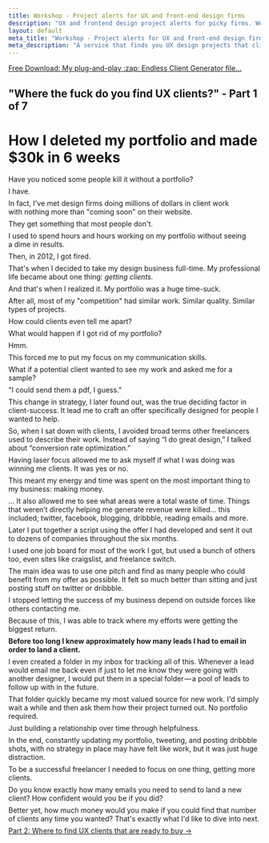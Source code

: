 ```yaml
---
title: Workshop - Project alerts for UX and front-end design firms
description: "UX and frontend design project alerts for picky firms. We find clients that are looking to build an amazing UX and send them to you."
layout: default
meta_title: "Workshop - Project alerts for UX and front-end design firms"
meta_description: "A service that finds you UX design projects that clients mistakenly put on job boards."
---
```

<a href="/letters" class="no-underline border-b-2 px-8 py-1 pb-3 text-blue-dark text-lg font-medium w-full m-0 block text-center">
Free Download: My plug-and-play :zap: Endless Client Generator file...
</a>

<style>
p { margin: .5em 0; }
</style>

<div class="reading text-2xl text-grey-darkest leading-normal max-w-md mx-auto mb-4" markdown="1">
<h2 class="pt-8 text-grey-dark text-xl font-medium my-1">
"Where the fuck do you find UX clients?" - Part 1 of 7
</h2>
<h1 class="leading-tight font-medium text-3xl">How I deleted my portfolio and made $30k in 6 weeks</h1>

Have you noticed some people kill it without a portfolio? 

I have. 

In fact, I've met design firms doing millions of dollars in client work with nothing more than "coming soon" on their website.

They get something that most people don't. 

I used to spend hours and hours working on my portfolio without seeing a dime in results.

Then, in 2012, I got fired.

That's when I decided to take my design business full-time. My professional life became about one thing: *getting clients.*

And that's when I realized it. My portfolio was a huge time-suck.

After all, most of my "competition" had similar work. Similar quality. Similar types of projects. 

How could clients even tell me apart?

What would happen if I got rid of my portfolio?

Hmm. 

This forced me to put my focus on my communication skills.

What if a potential client wanted to see my work and asked me for a sample?

"I could send them a pdf, I guess." 

This change in strategy, I later found out, was the true deciding factor in client-success. It lead me to craft an offer specifically designed for people I wanted to help.

So, when I sat down with clients, I avoided broad terms other freelancers used to describe their work. Instead of saying “I do great design,” I talked about “conversion rate optimization.”

Having laser focus allowed me to ask myself if what I was doing was winning me clients. It was yes or no.

This meant my energy and time was spent on the most important thing to my business: making money. 

... It also allowed me to see what areas were a total waste of time. Things that weren’t directly helping me generate revenue were killed… this included; twitter, facebook, blogging, dribbble, reading emails and more.

Later I put together a script using the offer I had developed and sent it out to dozens of companies throughout the six months.

I used one job board for most of the work I got, but used a bunch of others too, even sites like craigslist, and freelance switch.

The main idea was to use one pitch and find as many people who could benefit from my offer as possible. It felt so much better than sitting and just posting stuff on twitter or dribbble.

I stopped letting the success of my business depend on outside forces like others contacting me.

Because of this, I was able to track where my efforts were getting the biggest return. 

**Before too long I knew approximately how many leads I had to email in order to land a client.**

I even created a folder in my inbox for tracking all of this. Whenever a lead would email me back even if just to let me know they were going with another designer, I would put them in a special folder — a pool of leads to follow up with in the future.

That folder quickly became my most valued source for new work. I'd simply wait a while and then ask them how their project turned out. No portfolio required. 

Just building a relationship over time through helpfulness.

In the end, constantly updating my portfolio, tweeting, and posting dribbble shots, with no strategy in place may have felt like work, but it was just huge distraction.

To be a successful freelancer I needed to focus on one thing, getting more clients.

Do you know exactly how many emails you need to send to land a new client? How confident would you be if you did?

Better yet, how much money would you make if you could find that number of clients any time you wanted? That's exactly what I'd like to dive into next.

<div class="mb-8 pb-8">
	<a href="/where-to-find-clients/" class="button font-semibold rounded-lg bg-blue text-white text-xl px-6 py-3 inline-block cursor-pointer text-center no-underline my-2 mt-4 hover:bg-blue-dark">Part 2: Where to find UX clients that are ready to buy <span class="ml-2">&rarr;</span></a>
</div>
</div>
